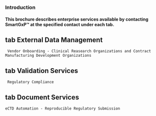 

### Introduction
#### This brochure describes enterprise services available by contacting SmartGxP™ at the specified contact under each tab.

<!-- tabs:start -->

## tab **External Data Management**

     Vendor Onboarding - Clinical Reasearch Organizations and Contract Manufacturing Development Organizations

## tab **Validation Services**

     Regulatory Compliance

## tab **Document Services**

    eCTD Automation - Reproducible Regulatory Submission 

<!-- tabs:end -->

